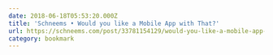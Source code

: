 ```yaml
---
date: 2018-06-18T05:53:20.000Z
title: 'Schneems • Would you like a Mobile App with That?'
url: https://schneems.com/post/33781154129/would-you-like-a-mobile-app-with-that
category: bookmark
---
```

